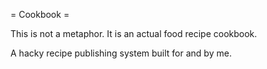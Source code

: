 = Cookbook =

This is not a metaphor. It is an actual food recipe cookbook.

A hacky recipe publishing system built for and by me.
